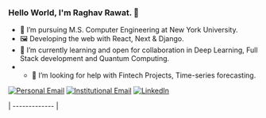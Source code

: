 ### Hello World, I'm Raghav Rawat. 👋

<!--
**rawatraghav/rawatraghav** is a ✨ _special_ ✨ repository because its `README.md` (this file) appears on your GitHub profile.

Here are some ideas to get you started:-->

- 🔭 I’m pursuing M.S. Computer Engineering at New York University.
- 🖼  Developing the web with React, Next & Django.
- 🌱 I’m currently learning and open for collaboration in Deep Learning, Full Stack development and Quantum Computing.
- - 🤔 I’m looking for help with Fintech Projects, Time-series forecasting.
<!-- - 👯 I’m looking to collaborate on ...
- 💬 Ask me about ...-->



 <a href="mailto:rawat.raghav3w@gmail.com"><img alt="Personal Email" src="https://img.shields.io/badge/Email-rawat.raghav3w@gmail.com-blue?style=flat-square&logo=gmail"></a>        <a href="mailto:rr3418@nyu.edu"><img alt="Institutional Email" src="https://img.shields.io/badge/Email-rr3418@nyu.edu-blue?style=flat-square&logo=gmail"></a>   <a href="https://www.linkedin.com/in/raghav-rawat/"><img alt="LinkedIn" src="https://img.shields.io/badge/LinkedIn-Raghav%20Rawat-blue?style=flat-square&logo=linkedin"></a><br>

<!-- <a href="https://github.com/anuraghazra/github-readme-stats"><img align="center" src="https://github-readme-stats.vercel.app/api/top-langs/?username=rawatraghav&layout=compact&theme=buefy&hide_border=true" /></a> -->
| ------------- |

<!-- - 😄 Pronouns: ...
- ⚡ Fun fact: ... 
- :relaxed: -->

